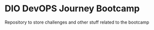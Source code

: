 # DIO DevOPS Journey Bootcamp

Repository to store challenges and other stuff related to the bootcamp